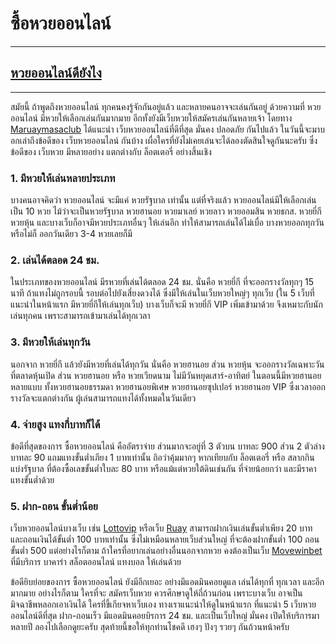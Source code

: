 # ซื้อหวยออนไลน์  
---  
## [หวยออนไลน์ดียังไง](https://maruaymasaclub.com/)  
---  
สมัยนี้ ถ้าพูดถึงหวยออนไลน์ ทุกคนคงรู้จักกันอยู่แล้ว และหลายคนอาจจะเล่นกันอยู่ ด้วยความที่ หวยออนไลน์ มีหวยให้เลือกเล่นกันมากมาย อีกทั้งยังมีเว็บหวยให้สมัครเล่นกันหลายเจ้า โดยทาง [Maruaymasaclub](https://maruaymasaclub.com/) ได้แนะนำ เว็บหวยออนไลน์ที่ดีที่สุด มั่นคง ปลอดภัย กันไปแล้ว ในวันนี้จะมาบอกเล่าถึงข้อดีของ เว็บหวยออนไลน์ กันบ้าง เผื่อใครที่ยังไม่เคยเล่นจะได้ลองตัดสินใจดูกันนะครับ ซึ่งข้อดีของ เว็บหวย มีหลายอย่าง แตกต่างกับ ล็อตเตอรี่ อย่างสิ้นเชิง  
### 1. มีหวยให้เล่นหลายประเภท
บางคนอาจคิดว่า หวยออนไลน์ จะมีแค่ หวยรัฐบาล เท่านั้น แต่ที่จริงแล้ว หวยออนไลน์มีให้เลือกเล่นเป็น 10 หวย ไม้ว่าจะเป็นหวยรัฐบาล หวยฮานอย หวยมาเลย์ หวยลาว หวยออมสิน หวยธกส. หวยยี่กี หวยหุ้น และบางเว็บก็อาจมีหวยประเภทอื่นๆ ให้เล่นอีก ทำให้สามารถเล่นได้ไม่เบื่อ บางหวยออกทุกวัน หรือไม่ก็ ออกวันเดียว 3-4 หวยเลยก็มี  
### 2. เล่นได้ตลอด 24 ชม.
ในประเภทของหวยออนไลน์ มีรหวยที่เล่นได้ตลอด 24 ชม. นั่นคือ หวยยี่กี ที่จะออกรางวัลทุกๆ 15 นาที ถ้าแทงไม่ถูกรอบนี้ รอบต่อไปยังเสี่ยงดวงได้ ซึ่งมีให้เล่นในเว็บหวยใหญ่ๆ ทุกเว็บ (ใน 5 เว็บที่แนะนำในหน้าแรก มีหวยยี่กีให้เล่นทุกเว็บ) บางเว็บก็จะมี หวยยี่กี VIP เพิ่มเข้ามาด้วย จึงเหมาะกับนักเล่นทุกคน เพราะสามารถเข้ามาเล่นได้ทุกเวลา  
### 3. มีหวยให้เล่นทุกวัน  
นอกจาก หวยยี่กี แล้วยังมีหวยที่เล่นได้ทุกวัน นั่นคือ หวยฮานอย ส่วน หวยหุ้น จะออกรางวัลเฉพาะวันที่ตลาดหุ้นเปิด ส่วน หวยฮานอย หรือ หวยเวียดนาม ไม่มีวันหยุดเสาร์-อาทิตย์ ในตอนนี้มีหวยฮานอยหลายแบบ ทั้งหวยฮานอยธรรมดา หวยฮานอยพิเศษ หวยฮานอยซุปเปอร์ หวยฮานอย VIP ซึ่งเวลาออกรางวัลจะแตกต่างกัน ผู้เล่นสามารถแทงได้ทั้งหมดในวันเดียว  
### 4. จ่ายสูง แทงกี่บาทก็ได้
ข้อดีที่สุดของการ ซื้อหวยออนไลน์ คืออัตราจ่าย ส่วนมากจะอยู่ที่ 3 ตัวบน บาทละ 900 ส่วน 2 ตัวล่าง บาทละ 90 แถมแทงขั้นต่ำเภียง 1 บาทเท่านั้น ถิอว่าคุ้มมากๆ หากเทียบกับ ล็อตเตอรี่ หรือ สลากกินแบ่งรัฐบาล ที่ต้องซื้อเลขขั้นต่ำใบละ 80 บาท หรือแม้แต่หวยใต้ดินเช่นกัน ที่จ่ายน้อยกว่า และมีราคาแทงขั้นต่ำด้วย 
### 5. ฝาก-ถอน ขั้นต่ำน้อย
เว็บหวยออนไลน์บางเว็บ เช่น [Lottovip](https://bit.ly/2OxduSS) หรือเว็บ [Ruay](https://bit.ly/3SbnJvz) สามารถฝากเงินเล่นขั้นต่ำเพียง 20 บาท และถอนเงินได้ขั้นต่ำ 100 บาทเท่านั้น ซึ่งไม่เหมือนหลายเว็บส่วนใหญ่ ที่จะต้องฝากขั้นต่ำ 100 ถอนขั้นต่ำ 500 แต่อย่างไรก็ตาม ถ้าใครที่อยากเล่นอย่างอื่นนอกจากหวย คงต้องเป็นเว็บ [Movewinbet](https://bit.ly/3eYYZbw) ที่มีบริการ บาคาร่า สล็อตออนไลน์ แทงบอล ให้เล่นด้วย

ข้อดียิบย่อยของการ ซื้อหวยออนไลน์ ยังมีอีกเยอะ อย่างมีแอดมินคอยดูแล เล่นได้ทุกที่ ทุกเวลา และอีกมากมาย อย่างไรก็ตาม ใครที่จะ สมัครเว็บหวย ควรศึกษาดูให้ถี่ถ้วนก่อน เพราะบางเว็บ อาจเป็นมิจฉาชีพหลอกเอาเงินได้ ใครที่ขี้เกียจหาเว็บเอง ทางเราแนะนำให้ดูในหน้าแรก ที่แนะนำ 5 เว็บหวยออนไลน์ดีที่สุด ฝาก-ถอนเร็ว มีแอดมินคอยบิรการ 24 ชม. และเป็นเว็บใหญ่ มั่นคง เปิดให้บริการมาหลายปี ลองไปเลือกดูยะครับ สุดท้ายนี้ขอให้ทุกท่านโชคดี เฮงๆ ปังๆ รวยๆ กันถ้วนหน้าครับ